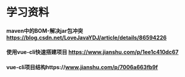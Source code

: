 学习资料
============
#### maven中的BOM-解决jar包冲突 https://blog.csdn.net/LoveJavaYDJ/article/details/86594226
#### 使用vue-cli快速搭建项目  https://www.jianshu.com/p/1ee1c410dc67
#### vue-cli项目结构https://www.jianshu.com/p/7006a663fb9f

